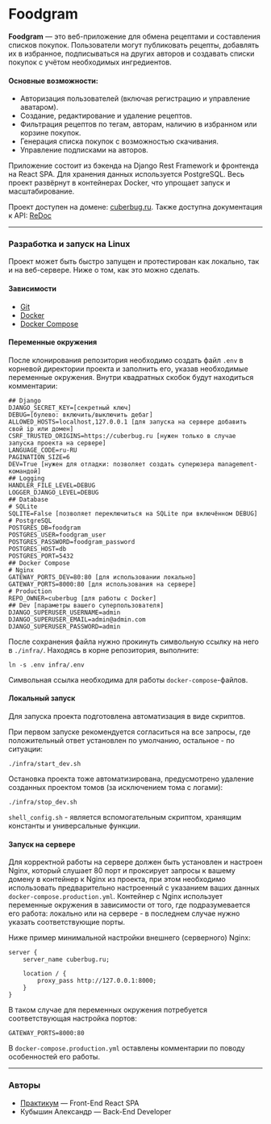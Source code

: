 # Foodgram

**Foodgram** — это веб-приложение для обмена рецептами и составления списков покупок. Пользователи могут публиковать рецепты, добавлять их в избранное, подписываться на других авторов и создавать списки покупок с учётом необходимых ингредиентов.

#### Основные возможности:
- Авторизация пользователей (включая регистрацию и управление аватаром).
- Создание, редактирование и удаление рецептов.
- Фильтрация рецептов по тегам, авторам, наличию в избранном или корзине покупок.
- Генерация списка покупок с возможностью скачивания.
- Управление подписками на авторов.

Приложение состоит из бэкенда на Django Rest Framework и фронтенда на React SPA. Для хранения данных используется PostgreSQL. Весь проект развёрнут в контейнерах Docker, что упрощает запуск и масштабирование.

Проект доступен на домене: [cuberbug.ru](https://cuberbug.ru).
Также доступна документация к API: [ReDoc](https://cuberbug.ru/api/docs/redoc.html)

---

### Разработка и запуск на Linux

Проект может быть быстро запущен и протестирован как локально, так и на веб-сервере. Ниже о том, как это можно сделать.

#### Зависимости

- [Git](https://git-scm.com/)
- [Docker](https://www.docker.com/)
- [Docker Compose](https://docs.docker.com/compose/)

#### Переменные окружения

После клонирования репозитория необходимо создать файл `.env` в корневой директории проекта и заполнить его, указав необходимые переменные окружения. Внутри квадратных скобок будут находиться комментарии:

```
## Django
DJANGO_SECRET_KEY=[секретный ключ]
DEBUG=[булево: включить/выключить дебаг]
ALLOWED_HOSTS=localhost,127.0.0.1 [для запуска на сервере добавить свой ip или домен]
CSRF_TRUSTED_ORIGINS=https://cuberbug.ru [нужен только в случае запуска проекта на сервере]
LANGUAGE_CODE=ru-RU
PAGINATION_SIZE=6
DEV=True [нужен для отладки: позволяет создать суперюзера management-командой]
## Logging
HANDLER_FILE_LEVEL=DEBUG
LOGGER_DJANGO_LEVEL=DEBUG
## Database
# SQLite
SQLITE=False [позволяет переключиться на SQLite при включённом DEBUG]
# PostgreSQL
POSTGRES_DB=foodgram
POSTGRES_USER=foodgram_user
POSTGRES_PASSWORD=foodgram_password
POSTGRES_HOST=db
POSTGRES_PORT=5432
## Docker Compose
# Nginx
GATEWAY_PORTS_DEV=80:80 [для использовании локально]
GATEWAY_PORTS=8000:80 [для использования на сервере]
# Production
REPO_OWNER=cuberbug [для работы с Docker]
## Dev [параметры вашего суперпользователя]
DJANGO_SUPERUSER_USERNAME=admin
DJANGO_SUPERUSER_EMAIL=admin@admin.com
DJANGO_SUPERUSER_PASSWORD=admin
```

После сохранения файла нужно прокинуть символьную ссылку на него в `./infra/`. Находясь в корне репозитория, выполните:

```shell
ln -s .env infra/.env
```

Символьная ссылка необходима для работы `docker-compose`-файлов.

#### Локальный запуск

Для запуска проекта подготовлена автоматизация в виде скриптов.

При первом запуске рекомендуется согласиться на все запросы, где положительный ответ установлен по умолчанию, остальное - по ситуации:

```shell
./infra/start_dev.sh
```

Остановка проекта тоже автоматизирована, предусмотрено удаление созданных проектом томов (за исключением тома с логами):

```shell
./infra/stop_dev.sh
```

`shell_config.sh` - является вспомогательным скриптом, хранящим константы и универсальные функции.


#### Запуск на сервере

Для корректной работы на сервере должен быть установлен и настроен Nginx, который слушает 80 порт и проксирует запросы к вашему домену в контейнер к Nginx из проекта, при этом необходимо использовать предварительно настроенный с указанием ваших данных `docker-compose.production.yml`. Контейнер с Nginx использует переменные окружения в зависимости от того, где подразумевается его работа: локально или на сервере - в последнем случае нужно указать соответствующие порты.

Ниже пример минимальной настройки внешнего (серверного) Nginx:

```
server {
    server_name cuberbug.ru;

    location / {
        proxy_pass http://127.0.0.1:8000;
    }
}
```

В таком случае для переменных окружения потребуется соответствующая настройка портов:

```
GATEWAY_PORTS=8000:80
```

В `docker-compose.production.yml` оставлены комментарии по поводу особенностей его работы.

---

### Авторы

- [Практикум](https://practicum.yandex.ru/) — Front-End React SPA
- Кубышин Александр — Back-End Developer
